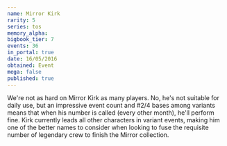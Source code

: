 ```yaml
---
name: Mirror Kirk
rarity: 5
series: tos
memory_alpha:
bigbook_tier: 7
events: 36
in_portal: true
date: 16/05/2016
obtained: Event
mega: false
published: true
---
```


We're not as hard on Mirror Kirk as many players. No, he's not suitable for daily use, but an impressive event count and #2/4 bases among variants means that when his number is called (every other month), he'll perform fine. Kirk currently leads all other characters in variant events, making him one of the better names to consider when looking to fuse the requisite number of legendary crew to finish the Mirror collection.
